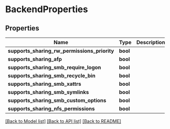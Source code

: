 # BackendProperties

## Properties

Name | Type | Description | Notes
------------ | ------------- | ------------- | -------------
**supports_sharing_rw_permissions_priority** | **bool** |  | 
**supports_sharing_afp** | **bool** |  | 
**supports_sharing_smb_require_logon** | **bool** |  | 
**supports_sharing_smb_recycle_bin** | **bool** |  | 
**supports_sharing_smb_xattrs** | **bool** |  | 
**supports_sharing_smb_symlinks** | **bool** |  | 
**supports_sharing_smb_custom_options** | **bool** |  | 
**supports_sharing_nfs_permissions** | **bool** |  | 

[[Back to Model list]](../#documentation-for-models) [[Back to API list]](../#documentation-for-api-endpoints) [[Back to README]](../)


